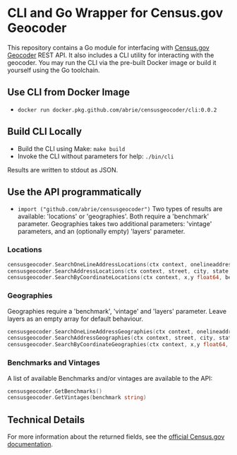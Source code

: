 # CLI and Go Wrapper for Census.gov Geocoder 

This repository contains a Go module for interfacing with [Census.gov Geocoder](https://geocoding.geo.census.gov/geocoder) REST API. It also includes a CLI utility for interacting with the geocoder. You may run the CLI via the pre-built Docker image or build it yourself using the Go toolchain.

## Use CLI from Docker Image

- `docker run docker.pkg.github.com/abrie/censusgeocoder/cli:0.0.2`

## Build CLI Locally

- Build the CLI using Make: `make build`
- Invoke the CLI without parameters for help: `./bin/cli`

Results are written to stdout as JSON.

## Use the API programmatically

- `import ("github.com/abrie/censusgeocoder")`
Two types of results are available: 'locations' or 'geographies'. Both require a 'benchmark' parameter.
Geographies takes two additional parameters: 'vintage' parameters, and an (optionally empty) 'layers' parameter.

### Locations
```go
censusgeocoder.SearchOneLineAddressLocations(ctx context, onelineaddress, benchmark string)
censusgeocoder.SearchAddressLocations(ctx context, street, city, state, benchmark string)
censusgeocoder.SearchByCoordinateLocations(ctx context, x,y float64, benchmark string)
```
### Geographies

Geographies require a 'benchmark', 'vintage' and 'layers' parameter. Leave layers as an empty array for default behaviour.
```go
censusgeocoder.SearchOneLineAddressGeographies(ctx context, onelineaddress, benchmark, vintage string, layers []string)
censusgeocoder.SearchAddressGeographies(ctx context, street, city, state, benchmark, vintage string, layers []string)
censusgeocoder.SearchByCoordinateGeographies(ctx context, x,y float64, benchmark, vintage string, layers[]string)
```

### Benchmarks and Vintages

A list of available Benchmarks and/or vintages are available to the API:
```go
censusgeocoder.GetBenchmarks()
censusgeocoder.GetVintages(benchmark string)
```

## Technical Details

For more information about the returned fields, see the [official Census.gov documentation](https://geocoding.geo.census.gov/geocoder/Geocoding_Services_API.pdf).
